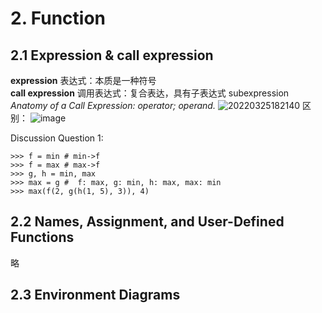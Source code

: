 # 2. Function
## 2.1 Expression & call expression
**expression** 表达式：本质是一种符号  
**call expression** 调用表达式：复合表达，具有子表达式 subexpression  
*Anatomy of a Call Expression: operator; operand.*
![20220325182140](https://user-images.githubusercontent.com/101033647/160353368-af573082-67af-4a67-a5a7-f284fa215e3d.png)
区别：
![image](https://user-images.githubusercontent.com/101033647/160359465-898ff682-0d26-4c01-b04a-73de77a1428e.png)

Discussion Question 1:  
```
>>> f = min # min->f  
>>> f = max # max->f
>>> g, h = min, max 
>>> max = g #  f: max, g: min, h: max, max: min
>>> max(f(2, g(h(1, 5), 3)), 4)
```

## 2.2 Names, Assignment, and User-Defined Functions
略

## 2.3 Environment Diagrams


